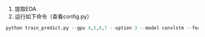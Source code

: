 1. 提取EDA
2. 运行如下命令（查看config.py）

```python
python train_predict.py --gpu 4,5,6,7 --option 3 --model convlstm --feature char
```
